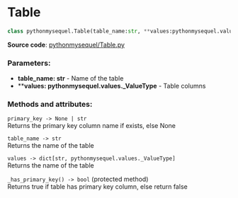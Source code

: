 # Table

```python
class pythonmysequel.Table(table_name:str, **values:pythonmysequel.values._ValueType)
```

**Source code**: [pythonmysequel/Table.py](https://github.com/jasonli0616/PythonMySequel/blob/main/pythonmysequel/Table.py)

### Parameters:
- **table_name: str** - Name of the table
- ****values: pythonmysequel.values._ValueType** - Table columns

### Methods and attributes:
`primary_key -> None | str`\
Returns the primary key column name if exists, else None

`table_name -> str`\
Returns the name of the table

`values -> dict[str, pythonmysequel.values._ValueType]`\
Returns the name of the table

`_has_primary_key() -> bool` (protected method)\
Returns true if table has primary key column, else return false